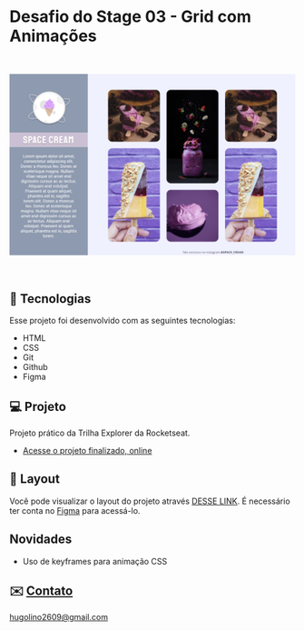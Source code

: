 <h1>Desafio do Stage 03 - Grid com Animações </h1>

<br>

<p align="center">
  <img alt="projeto Mobile First" src=".github/preview.png">
</p>

<br>

## 🚀 Tecnologias

Esse projeto foi desenvolvido com as seguintes tecnologias:

- HTML
- CSS
- Git
- Github
- Figma

## 💻 Projeto

Projeto prático da Trilha Explorer da Rocketseat.

- [Acesse o projeto finalizado, online](https://links.hugolino.dev/)

## 🔖 Layout

Você pode visualizar o layout do projeto através [DESSE LINK](<https://www.figma.com/file/hwINN6OnhdiFCONEebsnna/Stage-03---Grid-com-anima%C3%A7%C3%B5es-(Copy)?node-id=0-3&t=7LAUppw7gooil7kc-0>). É necessário ter conta no [Figma](https://figma.com) para acessá-lo.

## Novidades

- Uso de keyframes para animação CSS

## ✉️ [Contato](https://links.hugolino.dev)

hugolino2609@gmail.com

